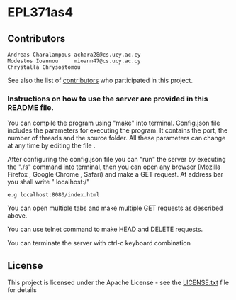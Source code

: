 # EPL371as4

## Contributors
```
Andreas Charalampous achara28@cs.ucy.ac.cy
Modestos Ioannou     mioann47@cs.ucy.ac.cy
Chrystalla Chrysostomou

```
See also the list of [contributors](https://github.com/mioann47/EPL371as4/contributors) who participated in this project.


### Instructions on how to use the server are provided in this README file.
You can compile the program using "make" into terminal. Config.json file includes the parameters
for executing the program. It contains the port, the number of threads and the source folder.
All these parameters can change at any time by editing the file .

After configuring the config.json file you can "run" the server by executing the "./s" command 
into terminal, then you can open any browser (Mozilla Firefox , Google Chrome , Safari)
and make a GET request. At address bar you shall write " localhost:<port>/<file>"


```
e.g localhost:8080/index.html

```

You can open multiple tabs and make multiple GET requests as described above.

You can use telnet command to make HEAD and DELETE requests.

You can terminate the server with ctrl-c keyboard combination


## License

This project is licensed under the Apache License - see the [LICENSE.txt](LICENSE.txt) file for details
